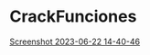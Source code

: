 # CrackFunciones


[Screenshot 2023-06-22 14-40-46](https://github.com/CrackerVNTT/CrackFunciones/assets/137449559/7e2f1cd2-6b6e-4288-b0c3-9e4a82b44776)
